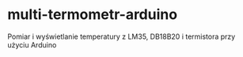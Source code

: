 # multi-termometr-arduino
Pomiar i wyświetlanie temperatury z LM35, DB18B20 i termistora przy użyciu Arduino
